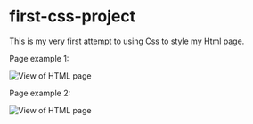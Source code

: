 # first-css-project
This is my very first attempt to using Css to style my Html page.

Page example 1: 

<img src="../stylesheet/htmlPage1.JPG" alt="View of HTML page">

Page example 2: 

<img src="../stylesheet/htmlPage2.JPG" alt="View of HTML page">
